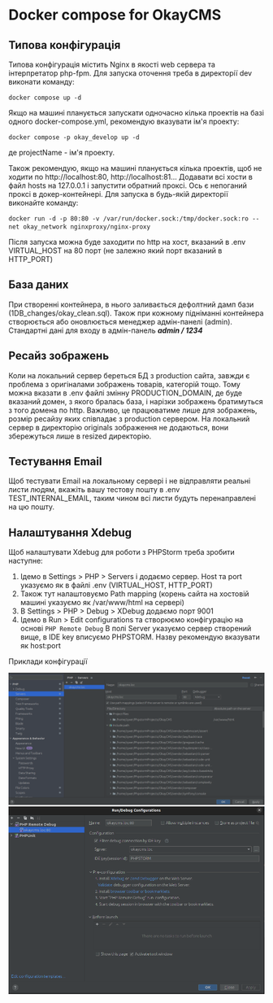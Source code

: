 # Docker compose for OkayCMS
## Типова конфігурація

Типова конфігурація містить Nginx в якості web сервера та інтерпретатор php-fpm.
Для запуска оточення треба в директорії dev виконати команду:
```shell
docker compose up -d
```
Якщо на машині планується запускати одночасно кілька проектів на базі одного docker-compose.yml, 
рекомендую вказувати ім'я проекту:
```shell
docker compose -p okay_develop up -d
```
де projectName - ім'я проекту.

Також рекомендую, якщо на машині планується кілька проектів, щоб не ходити по http://localhost:80, http://localhost:81...
Додавати всі хости в файл hosts на 127.0.0.1 і запустити обратний проксі.
Ось є непоганий проксі в докер-контейнері. Для запуска в будь-якій директорії виконайте команду:
```shell
docker run -d -p 80:80 -v /var/run/docker.sock:/tmp/docker.sock:ro --net okay_network nginxproxy/nginx-proxy
```
Після запуска можна буде заходити по http на хост, вказаний в .env VIRTUAL_HOST на 80 порт (не залежно який порт
вказаний в HTTP_PORT)

## База даних
При створенні контейнера, в нього заливається дефолтний дамп бази (1DB_changes/okay_clean.sql).
Також при кожному підніманні контейнера створюється або оновлюється менеджер адмін-панелі (admin).
Стандартні дані для входу в адмін-панель ***admin / 1234***

## Ресайз зображень
Коли на локальний сервер береться БД з production сайта, завжди є проблема з оригіналами зображень товарів, категорій тощо.
Тому можна вказати в .env файлі змінну PRODUCTION_DOMAIN, де буде вказаний домен, з якого бралась база,
і нарізки зображень братимуться з того домена по http. Важливо, це працюватиме лише для зображень, розмір ресайзу
яких співпадає з production сервером.
На локальний сервер в директорію originals зображення не додаються, вони збережуться лише в resized директорію.

## Тестування Email
Щоб тестувати Email на локальному сервері і не відправляти реальні листи людям, вкажіть вашу тестову пошту в 
.env TEST_INTERNAL_EMAIL, таким чином всі листи будуть перенаправлені на цю пошту.

## Налаштування Xdebug
Щоб налаштувати Xdebug для роботи з PHPStorm треба зробити наступне:

1. Ідемо в Settings > PHP > Servers і додаємо сервер.
Host та port указуємо як в файлі .env (VIRTUAL_HOST, HTTP_PORT)
2. Також тут налаштовуємо Path mapping (корень сайта на хостовій машині указуємо як /var/www/html на сервері)
3. В Settings > PHP > Debug > XDebug додаємо порт 9001
4. Ідемо в Run > Edit configurations та створюємо конфігурацію на основі `PHP Remote Debug`
В полі Server указуємо сервер створений вище, в IDE key вписуємо PHPSTORM.
Назву рекомендую вказувати як host:port 

Приклади конфігурації

![Налаштування сервера](./source/server_example.png)
![Налаштування конфігурації Xdebug](./source/run_xdebug_example.png)
